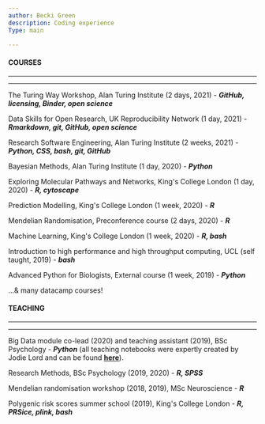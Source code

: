 ```yaml
---
author: Becki Green
description: Coding experience
Type: main

---
```


#### COURSES
*****************
*****************
The Turing Way Workshop, Alan Turing Institute (2 days, 2021) - **_GitHub, licensing, Binder, open science_**

Data Skills for Open Research, UK Reproducibility Network (1 day, 2021) - **_Rmarkdown, git, GitHub, open science_**

Research Software Engineering, Alan Turing Institute (2 weeks, 2021) - **_Python, CSS, bash, git, GitHub_**

Bayesian Methods, Alan Turing Institute (1 day, 2020) - **_Python_**

Exploring Molecular Pathways and Networks, King's College London (1 day, 2020) - **_R, cytoscape_**

Prediction Modelling, King's College London (1 week, 2020) - **_R_**

Mendelian Randomisation, Preconference course (2 days, 2020) - **_R_**

Machine Learning, King's College London (1 week, 2020) - **_R, bash_**

Introduction to high performance and high throughput computing, UCL (self taught, 2019) - **_bash_**

Advanced Python for Biologists, External course (1 week, 2019) - **_Python_**

...& many datacamp courses! 

#### TEACHING
*****************
*****************
Big Data module co-lead (2020) and teaching assistant (2019), BSc Psychology - **_Python_** (all teaching notebooks were expertly created by Jodie Lord and can be found [**here**](https://github.com/jodielord/python_teaching_material)).

Research Methods, BSc Psychology (2019, 2020) - **_R, SPSS_**

Mendelian randomisation workshop (2018, 2019), MSc Neuroscience - **_R_**

Polygenic risk scores summer school (2019), King's College London - **_R, PRSice, plink, bash_**
